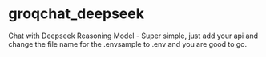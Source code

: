 # groqchat_deepseek
Chat with Deepseek Reasoning Model - Super simple, just add your api and change the file name for the .envsample to .env and you are good to go. 
